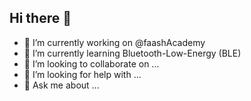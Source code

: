 ## Hi there 👋
- 🔭 I’m currently working on @faashAcademy
- 🌱 I’m currently learning Bluetooth-Low-Energy (BLE)
- 👯 I’m looking to collaborate on ...
- 🤔 I’m looking for help with ...
- 💬 Ask me about ...

<!--
**Alaaja8899/Alaaja8899** is a ✨ _special_ ✨ repository because its `README.md` (this file) appears on your GitHub profile.

Here are some ideas to get you started:

- 🔭 I’m currently working on ...
- 🌱 I’m currently learning ...
- 👯 I’m looking to collaborate on ...
- 🤔 I’m looking for help with ...
- 💬 Ask me about ...
- 📫 How to reach me: ...
- 😄 Pronouns: ...
- ⚡ Fun fact: ...
-->
